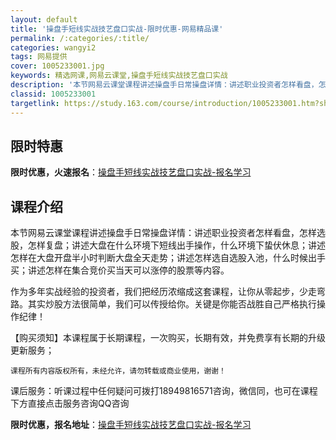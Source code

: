 ```yaml
---
layout: default
title: '操盘手短线实战技艺盘口实战-限时优惠-网易精品课'
permalink: /:categories/:title/
categories: wangyi2
tags: 网易提供
cover: 1005233001.jpg
keywords: 精选网课,网易云课堂,操盘手短线实战技艺盘口实战
description: '本节网易云课堂课程讲述操盘手日常操盘详情：讲述职业投资者怎样看盘，怎样选股，怎样复盘；讲述大盘在什么环境下短线出手操作，'
classid: 1005233001
targetlink: https://study.163.com/course/introduction/1005233001.htm?share=1&shareId=1025206652&utm_campaign=share&utm_medium=iphoneShare&utm_source=&utm_u=1025206652
---
```


## 限时特惠

**限时优惠，火速报名**：[操盘手短线实战技艺盘口实战-报名学习](https://study.163.com/course/introduction/1005233001.htm?share=1&shareId=1025206652&utm_campaign=share&utm_medium=iphoneShare&utm_source=&utm_u=1025206652)

## 课程介绍

本节网易云课堂课程讲述操盘手日常操盘详情：讲述职业投资者怎样看盘，怎样选股，怎样复盘；讲述大盘在什么环境下短线出手操作，什么环境下蛰伏休息；讲述怎样在大盘开盘半小时判断大盘全天走势；讲述怎样选自选股入池，什么时候出手买；讲述怎样在集合竞价买当天可以涨停的股票等内容。

作为多年实战经验的投资者，我们把经历浓缩成这套课程，让你从零起步，少走弯路。其实炒股方法很简单，我们可以传授给你。关键是你能否战胜自己严格执行操作纪律！

【购买须知】本课程属于长期课程，一次购买，长期有效，并免费享有长期的升级更新服务；

    课程所有内容版权所有，未经允许，请勿转载或商业使用，谢谢！

课后服务：听课过程中任何疑问可拨打18949816571咨询，微信同，也可在课程下方直接点击服务咨询QQ咨询

**限时优惠，报名地址**：[操盘手短线实战技艺盘口实战-报名学习](https://study.163.com/course/introduction/1005233001.htm?share=1&shareId=1025206652&utm_campaign=share&utm_medium=iphoneShare&utm_source=&utm_u=1025206652)

